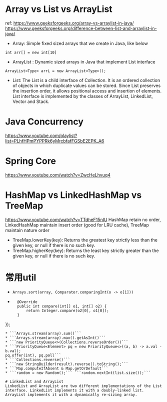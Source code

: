 
# Array vs List vs ArrayList

ref:
 https://www.geeksforgeeks.org/array-vs-arraylist-in-java/
 https://www.geeksforgeeks.org/difference-between-list-and-arraylist-in-java/

* Array: Simple fixed sized arrays that we create in Java, like below
```
int arr[] = new int[10]   
```
* ArrayList : Dynamic sized arrays in Java that implement List interface
```
ArrayList<Type> arrL = new ArrayList<Type>();
```
* List: The List is a child interface of Collection. It is an ordered collection of objects in which duplicate values can be stored. Since List preserves the insertion order, it allows positional access and insertion of elements. List interface is implemented by the classes of ArrayList, LinkedList, Vector and Stack.

# Java Concurrency
https://www.youtube.com/playlist?list=PLhfHPmPYPPRk6yMrcbfafFGSbE2EPK_A6

# Spring Core
https://www.youtube.com/watch?v=ZwcHeLhvuq4

# HashMap vs LinkedHashMap vs TreeMap
https://www.youtube.com/watch?v=TTdheF15nIU
HashMap retain no order, LinkedHashMap maintain insert order (good for LRU cache), TreeMap maintain nature order
* TreeMap.lowerKey(key): Returns the greatest key strictly less than the given key, or null if there is no such key.
* TreeMap.higherKey(key): Returns the least key strictly greater than the given key, or null if there is no such key.

# 常用util
* ```Arrays.sort(array, Comparator.comparingInt(o -> o[1]))```
* ```Arrays.sort(twoDim, new Comparator<int[]>() {
    @Override
    public int compare(int[] o1, int[] o2) {
        return Integer.compare(o2[0], o1[0]);
    }
});
```
* ```Arrays.stream(array).sum()```
* ```Arrays.stream(array).max().getAsInt()```
* ```new PriorityQueue<>(Collections.reverseOrder())```
* ```PriorityQueue<Element> pq = new PriorityQueue<>((a, b) -> a.val - b.val);
pq.offer(int), pq.poll```
* ```Collections.reverse()```
* ```new StringBuilder(result).reverse().toString();```
* ```Map.computeIfAbsent & Map.getOrDefault```
* ```random = new Random();``` ```random.nextInt(list.size());```

# LinkedList and ArrayList
LinkedList and ArrayList are two different implementations of the List interface. LinkedList implements it with a doubly-linked list. ArrayList implements it with a dynamically re-sizing array.
